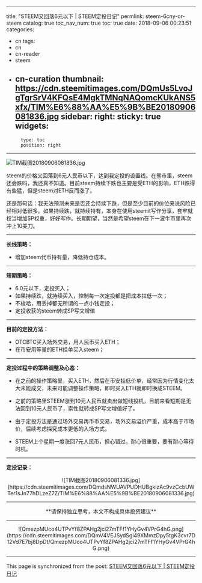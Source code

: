 
---
title: "STEEM又回落6元以下 | STEEM定投日记"
permlink: steem-6cny-or-steem
catalog: true
toc_nav_num: true
toc: true
date: 2018-09-06 00:23:51
categories:
- cn
tags:
- cn
- cn-reader
- steem
- cn-curation
thumbnail: https://cdn.steemitimages.com/DQmUs5LvoJgTgrSrV4KFQsE4MgkTMNqNAQomcKUkANS5xfx/TIM%E6%88%AA%E5%9B%BE20180906081836.jpg
sidebar:
    right:
        sticky: true
widgets:
    -
        type: toc
        position: right
---


![TIM截图20180906081836.jpg](https://cdn.steemitimages.com/DQmUs5LvoJgTgrSrV4KFQsE4MgkTMNqNAQomcKUkANS5xfx/TIM%E6%88%AA%E5%9B%BE20180906081836.jpg)

steem的价格又回落到6元人民币以下，达到我定投的设置线。在熊市里，steem还会跌吗，我还真不知道。目前steem持续下跌也主要是受ETH的影响，ETH跌得有些猛，但是steem对ETH反而涨了。

还是那句话：我无法预测未来是否还会持续下跌，但是至少目前的价位来说风险已经相对低很多。如果持续跌，就持续持有，本身在使用steemit写作分享，套牢就权当增加SP权重，好好写作。长期期望，当然是希望steem在下一波牛市里再次冲上10美刀。

---

**长线策略：**
* 增加steem代币持有量，降低持仓成本。

---

**短期策略：**
* 6.0元以下，定投买入；
* 如果持续跌，就持续买入，控制每一次定投都是把成本拉低一次；
* 不梭哈，用丢掉都无所谓的一点小钱定投；
* 定投收获的steem转成SP写文增值

---

**目前的定投方法：**
* OTCBTC买入场外交易，用人民币买入ETH；
* 在币安用等量的ETH挂单买入steem；

---

**定投过程中的策略调整及心态：**

* 在之前的操作策略里，买入ETH，然后在币安挂低价单，经常因为行情变化太大未能成交，未来可能调整操作策略，即时买入ETH就即时换成STEEM。

* 之前的策略里STEEM涨到10元人民币就卖出做短线投机，目前来看短期是无法回到10元人民币了，索性就转成SP写文增值好了。

* 由于定投方法是通过场外交易再币币交易，场外交易溢价严重，成本高于市场价，后续考虑探究成本更低的入场方式。

* STEEM上个星期一度涨回7元人民币，担心错过。耐心很重要，要有耐心等待时机。

---

**定投记录：**
<center>![TIM截图20180906081336.jpg](https://cdn.steemitimages.com/DQmdsNWUAVPUDHUBgkizAc9vzCcbUWTer1sJn77hDLzeZ7Z/TIM%E6%88%AA%E5%9B%BE20180906081336.jpg)</center>

---

<center>**请保持独立思考，本文不构成具体投资建议**</center>

---

<center>![QmezpMUco4UTPvYf8ZPAHg2jci27mTFf1YHyGv4VPrG4hG.png](https://cdn.steemitimages.com/DQmV4VEJSydSgi49XMmzDpy5tgK3cvr7D12Vd7E7bj8DpDt/QmezpMUco4UTPvYf8ZPAHg2jci27mTFf1YHyGv4VPrG4hG.png)</center>

- - -

This page is synchronized from the post: [STEEM又回落6元以下 | STEEM定投日记](https://steemit.com/@yellowbird/steem-6cny-or-steem)
